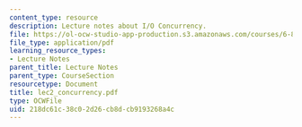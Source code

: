 ```yaml
---
content_type: resource
description: Lecture notes about I/O Concurrency.
file: https://ol-ocw-studio-app-production.s3.amazonaws.com/courses/6-824-distributed-computer-systems-engineering-spring-2006/218dc61c38c02d26cb8dcb9193268a4c_lec2_concurrency.pdf
file_type: application/pdf
learning_resource_types:
- Lecture Notes
parent_title: Lecture Notes
parent_type: CourseSection
resourcetype: Document
title: lec2_concurrency.pdf
type: OCWFile
uid: 218dc61c-38c0-2d26-cb8d-cb9193268a4c
---
```

